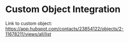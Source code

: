 # Custom Object Integration

Link to custom object: https://app.hubspot.com/contacts/23854122/objects/2-11678211/views/all/list
